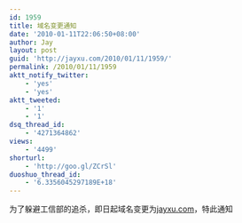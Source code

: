 ```yaml
---
id: 1959
title: 域名变更通知
date: '2010-01-11T22:06:50+08:00'
author: Jay
layout: post
guid: 'http://jayxu.com/2010/01/11/1959/'
permalink: /2010/01/11/1959
aktt_notify_twitter:
    - 'yes'
    - 'yes'
aktt_tweeted:
    - '1'
    - '1'
dsq_thread_id:
    - '4271364862'
views:
    - '4499'
shorturl:
    - 'http://goo.gl/ZCrSl'
duoshuo_thread_id:
    - '6.3356045297189E+18'
---
```


<p>为了躲避工信部的追杀，即日起域名变更为<a href="http://www.jayxu.com/" target="_blank">jayxu.com</a>，特此通知</p>